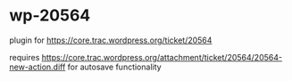 wp-20564
========

plugin for https://core.trac.wordpress.org/ticket/20564

requires https://core.trac.wordpress.org/attachment/ticket/20564/20564-new-action.diff for autosave functionality
